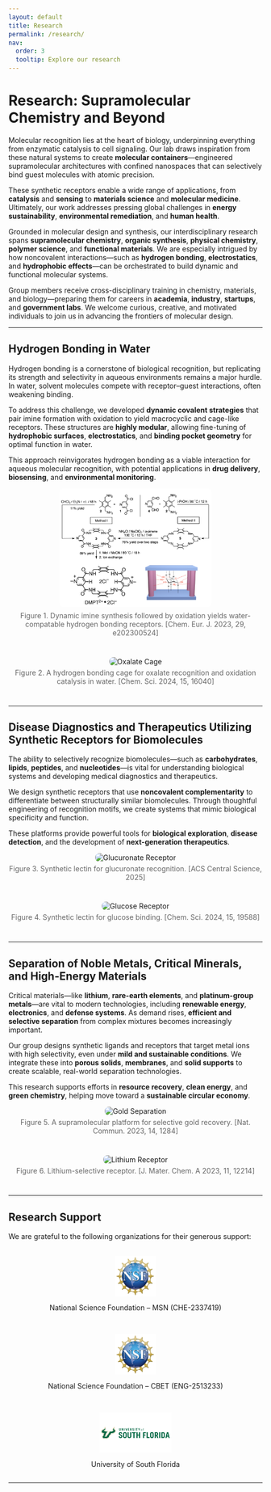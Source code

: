```yaml
---
layout: default
title: Research
permalink: /research/
nav:
  order: 3
  tooltip: Explore our research
---
```


# Research: Supramolecular Chemistry and Beyond

Molecular recognition lies at the heart of biology, underpinning everything from enzymatic catalysis to cell signaling. Our lab draws inspiration from these natural systems to create **molecular containers**—engineered supramolecular architectures with confined nanospaces that can selectively bind guest molecules with atomic precision.

These synthetic receptors enable a wide range of applications, from **catalysis** and **sensing** to **materials science** and **molecular medicine**. Ultimately, our work addresses pressing global challenges in **energy sustainability**, **environmental remediation**, and **human health**.

Grounded in molecular design and synthesis, our interdisciplinary research spans **supramolecular chemistry**, **organic synthesis**, **physical chemistry**, **polymer science**, and **functional materials**. We are especially intrigued by how noncovalent interactions—such as **hydrogen bonding**, **electrostatics**, and **hydrophobic effects**—can be orchestrated to build dynamic and functional molecular systems.

Group members receive cross-disciplinary training in chemistry, materials, and biology—preparing them for careers in **academia**, **industry**, **startups**, and **government labs**. We welcome curious, creative, and motivated individuals to join us in advancing the frontiers of molecular design.

---

## Hydrogen Bonding in Water

Hydrogen bonding is a cornerstone of biological recognition, but replicating its strength and selectivity in aqueous environments remains a major hurdle. In water, solvent molecules compete with receptor–guest interactions, often weakening binding.

To address this challenge, we developed **dynamic covalent strategies** that pair imine formation with oxidation to yield macrocyclic and cage-like receptors. These structures are **highly modular**, allowing fine-tuning of **hydrophobic surfaces**, **electrostatics**, and **binding pocket geometry** for optimal function in water.

This approach reinvigorates hydrogen bonding as a viable interaction for aqueous molecular recognition, with potential applications in **drug delivery**, **biosensing**, and **environmental monitoring**.

<div class="figure-row">
  <img src="/assets/images/dynamic-synthesis.png" alt="Dynamic Synthesis Scheme" style="max-width: 60%; border-radius: 8px;">
  <p class="caption">Figure 1. Dynamic imine synthesis followed by oxidation yields water-compatable hydrogen bonding receptors. [Chem. Eur. J. 2023, 29, e202300524]</p>
</div>

<div class="figure-row">
  <img src="/assets/images/oxalate-cage.png" alt="Oxalate Cage" style="max-width: 60%; border-radius: 8px;">
  <p class="caption">Figure 2. A hydrogen bonding cage for oxalate recognition and oxidation catalysis in water. [Chem. Sci. 2024, 15, 16040]</p>
</div>

---

## Disease Diagnostics and Therapeutics Utilizing Synthetic Receptors for Biomolecules

The ability to selectively recognize biomolecules—such as **carbohydrates**, **lipids**, **peptides**, and **nucleotides**—is vital for understanding biological systems and developing medical diagnostics and therapeutics.

We design synthetic receptors that use **noncovalent complementarity** to differentiate between structurally similar biomolecules. Through thoughtful engineering of recognition motifs, we create systems that mimic biological specificity and function.

These platforms provide powerful tools for **biological exploration**, **disease detection**, and the development of **next-generation therapeutics**.

<div class="figure-row">
  <img src="/assets/images/glucurona.png" alt="Glucuronate Receptor" style="max-width: 60%; border-radius: 8px;">
  <p class="caption">Figure 3. Synthetic lectin for glucuronate recognition. [ACS Central Science, 2025]</p>
</div>

<div class="figure-row">
  <img src="/assets/images/glucose.png" alt="Glucose Receptor" style="max-width: 60%; border-radius: 8px;">
  <p class="caption">Figure 4. Synthetic lectin for glucose binding. [Chem. Sci. 2024, 15, 19588]</p>
</div>

---

## Separation of Noble Metals, Critical Minerals, and High-Energy Materials

Critical materials—like **lithium**, **rare-earth elements**, and **platinum-group metals**—are vital to modern technologies, including **renewable energy**, **electronics**, and **defense systems**. As demand rises, **efficient and selective separation** from complex mixtures becomes increasingly important.

Our group designs synthetic ligands and receptors that target metal ions with high selectivity, even under **mild and sustainable conditions**. We integrate these into **porous solids**, **membranes**, and **solid supports** to create scalable, real-world separation technologies.

This research supports efforts in **resource recovery**, **clean energy**, and **green chemistry**, helping move toward a **sustainable circular economy**.

<div class="figure-row">
  <img src="/assets/images/cd-gold.png" alt="Gold Separation" style="max-width: 100%; border-radius: 8px;">
  <p class="caption">Figure 5. A supramolecular platform for selective gold recovery. [Nat. Commun. 2023, 14, 1284]</p>
</div>

<div class="figure-row">
  <img src="/assets/images/Li-receptor.png" alt="Lithium Receptor" style="max-width: 60%; border-radius: 8px;">
  <p class="caption">Figure 6. Lithium-selective receptor. [J. Mater. Chem. A 2023, 11, 12214]</p>
</div>

---

## Research Support

We are grateful to the following organizations for their generous support:

<div class="funding-logos">
  <div class="funding-logo">
    <img src="/assets/images/nsf-logo.png" alt="NSF Logo" style="height: 80px;">
    <p>National Science Foundation – MSN (CHE-2337419)</p>
  </div>
  <div class="funding-logo">
    <img src="/assets/images/nsf-logo.png" alt="NSF Logo" style="height: 80px;">
    <p>National Science Foundation – CBET (ENG-2513233)</p>
  </div>
  <div class="funding-logo">
    <img src="/assets/images/usf-logo.png" alt="USF Logo" style="height: 80px;">
    <p>University of South Florida</p>
  </div>
</div>

---

<style>
.caption {
  font-size: 14px;
  margin-top: 5px;
  color: #666;
  text-align: center;
}
.figure-row {
  margin-bottom: 40px;
  text-align: center;
}
.funding-logos {
  display: flex;
  justify-content: space-around;
  align-items: center;
  flex-wrap: wrap;
  margin-top: 30px;
  gap: 30px;
}
.funding-logo {
  display: flex;
  flex-direction: column;
  align-items: center;
  text-align: center;
}
</style>
